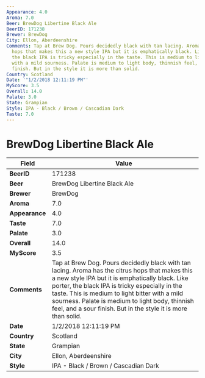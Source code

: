 ```yaml
---
Appearance: 4.0
Aroma: 7.0
Beer: BrewDog Libertine Black Ale
BeerID: 171238
Brewer: BrewDog
City: Ellon, Aberdeenshire
Comments: Tap at Brew Dog. Pours decidedly black with tan lacing. Aroma has the citrus
  hops that makes this a new style IPA but it is emphatically black. Like porter,
  the black IPA is tricky especially in the taste. This is medium to light bitter
  with a mild sourness. Palate is medium to light body, thinnish feel, and a sour
  finish. But in the style it is more than solid.
Country: Scotland
Date: '"1/2/2018 12:11:19 PM"'
MyScore: 3.5
Overall: 14.0
Palate: 3.0
State: Grampian
Style: IPA - Black / Brown / Cascadian Dark
Taste: 7.0
---
```


# BrewDog Libertine Black Ale

| Field         | Value |
|---------------|-------|
| **BeerID** | 171238 |
| **Beer** | BrewDog Libertine Black Ale |
| **Brewer** | BrewDog |
| **Aroma** | 7.0 |
| **Appearance** | 4.0 |
| **Taste** | 7.0 |
| **Palate** | 3.0 |
| **Overall** | 14.0 |
| **MyScore** | 3.5 |
| **Comments** | Tap at Brew Dog. Pours decidedly black with tan lacing. Aroma has the citrus hops that makes this a new style IPA but it is emphatically black. Like porter, the black IPA is tricky especially in the taste. This is medium to light bitter with a mild sourness. Palate is medium to light body, thinnish feel, and a sour finish. But in the style it is more than solid. |
| **Date** | 1/2/2018 12:11:19 PM |
| **Country** | Scotland |
| **State** | Grampian |
| **City** | Ellon, Aberdeenshire |
| **Style** | IPA - Black / Brown / Cascadian Dark |

